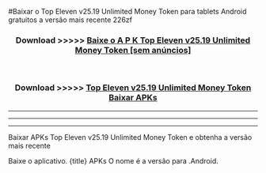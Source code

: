 #Baixar o Top Eleven v25.19 Unlimited Money Token   para tablets Android gratuitos a versão mais recente 226zf


<div align="center">
<h3>Download >>>>> <a href="https://pt-web.web.app/?pt= Top Eleven v25.19 Unlimited Money Token ">Baixe o A P K Top Eleven v25.19 Unlimited Money Token  [sem anúncios]</a></h3><br>

<h3>Download >>>>> <a href="https://pt-web.web.app/?pt= Top Eleven v25.19 Unlimited Money Token ">Top Eleven v25.19 Unlimited Money Token  Baixar APKs</a></h3>
</div>

----------------------------------------------------------

----------------------------------------------------------

----------------------------------------------------------

Baixar APKs Top Eleven v25.19 Unlimited Money Token  e obtenha a versão mais recente

Baixe o aplicativo. {title} APKs O nome é a versão para .Android.



